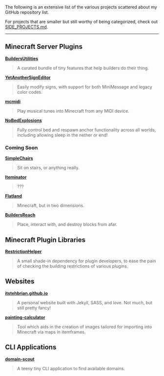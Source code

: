 The following is an extensive list of the various projects scattered about my GitHub repository list.

For projects that are smaller but still worthy of being categorized, check out [SIDE_PROJECTS.md](SIDE_PROJECTS.md).

---

## Minecraft Server Plugins

[**BuildersUtilities**][bu]

> A curated bundle of tiny features that help builders do their thing.

[**YetAnotherSignEditor**][yase]

> Easily modify signs, with support for both MiniMessage and legacy color codes.

[**mcmidi**][mcmidi]

> Play musical tunes into Minecraft from any MIDI device.

[**NoBedExplosions**][nbe]

> Fully control bed and respawn anchor functionality across all worlds, including allowing sleep in the nether or end!

[bu]: https://github.com/ItsTehBrian/BuildersUtilities
[yase]: https://github.com/ItsTehBrian/YetAnotherSignEditor
[mcmidi]: https://github.com/mcmidi-uwu
[nbe]: https://github.com/ItsTehBrian/NoBedExplosions

### Coming Soon

[**SimpleChairs**][sc]

> Sit on stairs, or anything really.

[**Iteminator**][iteminator]

> ???

[**Flatland**][fl]

> Minecraft, but in two dimensions.

[**BuildersReach**][br]

> Place, interact with, and destroy blocks from afar.

[sc]: https://github.com/ItsTehBrian/SimpleChairs
[iteminator]: https://github.com/ItsTehBrian/Iteminator
[fl]: https://github.com/ItsTehBrian/Flatland
[br]: https://github.com/ItsTehBrian/BuildersReach

## Minecraft Plugin Libraries

[**RestrictionHelper**][rh]

> A small shade-in dependency for plugin developers, to ease the pain of checking the building restrictions of various plugins.

[rh]: https://github.com/ItsTehBrian/RestrictionHelper

## Websites

[**itstehbrian.github.io**][itstehbrian]

> A personal website built with Jekyll, SASS, and love. Not much, but still pretty fancy!

[**painting-calculator**][pc]

> Tool which aids in the creation of images tailored for importing into Minecraft via maps in itemframes.

[itstehbrian]: https://github.com/ItsTehBrian/itstehbrian.github.io
[pc]: https://github.com/ItsTehBrian/painting-calculator

## CLI Applications

[**domain-scout**][ds]

> A teeny tiny CLI application to find available domains.

[ds]: https://github.com/ItsTehBrian/domain-scout

